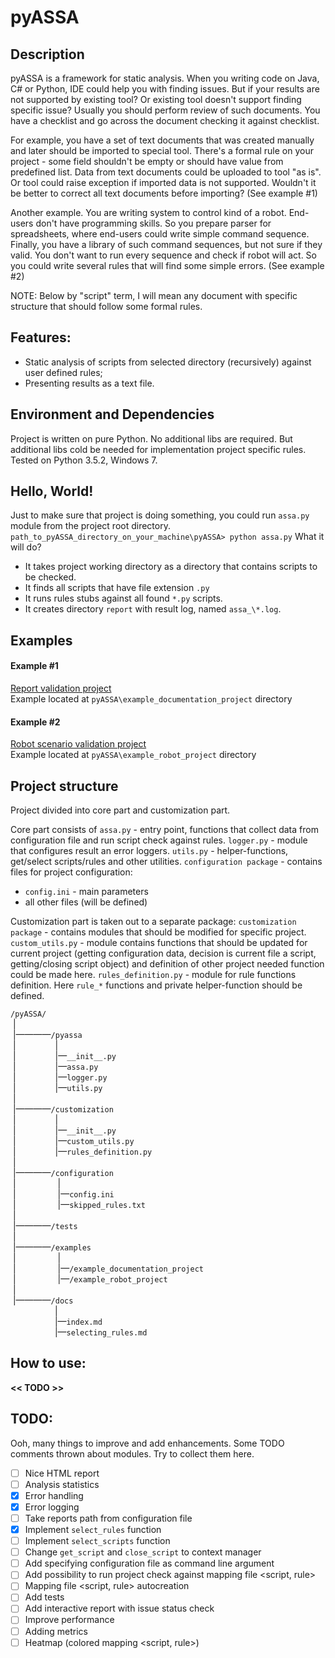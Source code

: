 # pyASSA

## Description
pyASSA is a framework for static analysis.
When you writing code on Java, C# or Python, IDE could help you with finding issues.
But if your results are not supported by existing tool?
Or existing tool doesn't support finding specific issue?
Usually you should perform review of such documents.
You have a checklist and go across the document checking it against checklist.

For example, you have a set of text documents that was created manually and later should be imported to special tool.
There's a formal rule on your project - some field shouldn't be empty or should have value from predefined list.
Data from text documents could be uploaded to tool "as is".
Or tool could raise exception if imported data is not supported.
Wouldn't it be better to correct all text documents before importing?
(See example #1)

Another example.
You are writing system to control kind of a robot.
End-users don't have programming skills.
So you prepare parser for spreadsheets, where end-users could write simple command sequence.
Finally, you have a library of such command sequences, but not sure if they valid.
You don't want to run every sequence and check if robot will act.
So you could write several rules that will find some simple errors.
(See example #2)

NOTE: Below by "script" term, I will mean any document with specific structure that should follow some formal rules.


## Features:
- Static analysis of scripts from selected directory (recursively) against user defined rules;
- Presenting results as a text file.


## Environment and Dependencies
Project is written on pure Python. No additional libs are required.
But additional libs cold be needed for implementation project specific rules.
Tested on Python 3.5.2, Windows 7.


## Hello, World!
Just to make sure that project is doing something, you could run `assa.py` module from the project root directory.
`path_to_pyASSA_directory_on_your_machine\pyASSA> python assa.py`
What it will do?
- It takes project working directory as a directory that contains scripts to be checked.
- It finds all scripts that have file extension `.py`
- It runs rules stubs against all found `*.py` scripts.
- It creates directory `report` with result log, named `assa_\*.log`.
 
 
## Examples

#### Example #1
[Report validation project](example_documentation_project/Project%20description.md)  
Example located at `pyASSA\example_documentation_project` directory

#### Example #2
[Robot scenario validation project](example_robot_project/Project%20description.md)  
Example located at `pyASSA\example_robot_project` directory


## Project structure
Project divided into core part and customization part.

Core part consists of
`assa.py` - entry point, functions that collect data from configuration file and run script check against rules.
`logger.py` - module that configures result an error loggers.
`utils.py` - helper-functions, get/select scripts/rules and other utilities.
`configuration package` - contains files for project configuration:
 - `config.ini` - main parameters
 - all other files (will be defined)
 
 Customization part is taken out to a separate package:
`customization package` - contains modules that should be modified for specific project.
`custom_utils.py` - module contains functions that should be updated for current project (getting configuration data, decision is current file a script, getting/closing script object) and definition of other project needed function could be made here.
`rules_definition.py` - module for rule functions definition. Here `rule_*` functions and private helper-function should be defined.

`/pyASSA/`  
&nbsp;|  
&nbsp;|&mdash;&mdash;&mdash;&mdash;`/pyassa`  
&nbsp;|&nbsp;&nbsp;&nbsp;&nbsp;&nbsp;&nbsp;&nbsp;&nbsp;&nbsp;&nbsp;&nbsp;&nbsp;&nbsp;&nbsp;&nbsp;&nbsp;|  
&nbsp;|&nbsp;&nbsp;&nbsp;&nbsp;&nbsp;&nbsp;&nbsp;&nbsp;&nbsp;&nbsp;&nbsp;&nbsp;&nbsp;&nbsp;&nbsp;&nbsp;|&mdash;`__init__.py`  
&nbsp;|&nbsp;&nbsp;&nbsp;&nbsp;&nbsp;&nbsp;&nbsp;&nbsp;&nbsp;&nbsp;&nbsp;&nbsp;&nbsp;&nbsp;&nbsp;&nbsp;|&mdash;`assa.py`  
&nbsp;|&nbsp;&nbsp;&nbsp;&nbsp;&nbsp;&nbsp;&nbsp;&nbsp;&nbsp;&nbsp;&nbsp;&nbsp;&nbsp;&nbsp;&nbsp;&nbsp;|&mdash;`logger.py`  
&nbsp;|&nbsp;&nbsp;&nbsp;&nbsp;&nbsp;&nbsp;&nbsp;&nbsp;&nbsp;&nbsp;&nbsp;&nbsp;&nbsp;&nbsp;&nbsp;&nbsp;|&mdash;`utils.py`  
&nbsp;|  
&nbsp;|&mdash;&mdash;&mdash;&mdash;`/customization`  
&nbsp;|&nbsp;&nbsp;&nbsp;&nbsp;&nbsp;&nbsp;&nbsp;&nbsp;&nbsp;&nbsp;&nbsp;&nbsp;&nbsp;&nbsp;&nbsp;&nbsp;|  
&nbsp;|&nbsp;&nbsp;&nbsp;&nbsp;&nbsp;&nbsp;&nbsp;&nbsp;&nbsp;&nbsp;&nbsp;&nbsp;&nbsp;&nbsp;&nbsp;&nbsp;|&mdash;`__init__.py`  
&nbsp;|&nbsp;&nbsp;&nbsp;&nbsp;&nbsp;&nbsp;&nbsp;&nbsp;&nbsp;&nbsp;&nbsp;&nbsp;&nbsp;&nbsp;&nbsp;&nbsp;|&mdash;`custom_utils.py`  
&nbsp;|&nbsp;&nbsp;&nbsp;&nbsp;&nbsp;&nbsp;&nbsp;&nbsp;&nbsp;&nbsp;&nbsp;&nbsp;&nbsp;&nbsp;&nbsp;&nbsp;|&mdash;`rules_definition.py`  
&nbsp;|  
&nbsp;|&mdash;&mdash;&mdash;&mdash;`/configuration`  
&nbsp;|&nbsp;&nbsp;&nbsp;&nbsp;&nbsp;&nbsp;&nbsp;&nbsp;&nbsp;&nbsp;&nbsp;&nbsp;&nbsp;&nbsp;&nbsp;&nbsp;&nbsp;|  
&nbsp;|&nbsp;&nbsp;&nbsp;&nbsp;&nbsp;&nbsp;&nbsp;&nbsp;&nbsp;&nbsp;&nbsp;&nbsp;&nbsp;&nbsp;&nbsp;&nbsp;&nbsp;|&mdash;`config.ini`  
&nbsp;|&nbsp;&nbsp;&nbsp;&nbsp;&nbsp;&nbsp;&nbsp;&nbsp;&nbsp;&nbsp;&nbsp;&nbsp;&nbsp;&nbsp;&nbsp;&nbsp;&nbsp;|&mdash;`skipped_rules.txt`  
&nbsp;|  
&nbsp;|&mdash;&mdash;&mdash;&mdash;`/tests`  
&nbsp;|  
&nbsp;|&mdash;&mdash;&mdash;&mdash;`/examples`  
&nbsp;|&nbsp;&nbsp;&nbsp;&nbsp;&nbsp;&nbsp;&nbsp;&nbsp;&nbsp;&nbsp;&nbsp;&nbsp;&nbsp;&nbsp;&nbsp;&nbsp;&nbsp;|  
&nbsp;|&nbsp;&nbsp;&nbsp;&nbsp;&nbsp;&nbsp;&nbsp;&nbsp;&nbsp;&nbsp;&nbsp;&nbsp;&nbsp;&nbsp;&nbsp;&nbsp;&nbsp;|&mdash;`/example_documentation_project`  
&nbsp;|&nbsp;&nbsp;&nbsp;&nbsp;&nbsp;&nbsp;&nbsp;&nbsp;&nbsp;&nbsp;&nbsp;&nbsp;&nbsp;&nbsp;&nbsp;&nbsp;&nbsp;|&mdash;`/example_robot_project`  
&nbsp;|  
&nbsp;|&mdash;&mdash;&mdash;&mdash;`/docs`  
&nbsp;&nbsp;&nbsp;&nbsp;&nbsp;&nbsp;&nbsp;&nbsp;&nbsp;&nbsp;&nbsp;&nbsp;&nbsp;&nbsp;&nbsp;&nbsp;&nbsp;&nbsp;|  
&nbsp;&nbsp;&nbsp;&nbsp;&nbsp;&nbsp;&nbsp;&nbsp;&nbsp;&nbsp;&nbsp;&nbsp;&nbsp;&nbsp;&nbsp;&nbsp;&nbsp;&nbsp;|&mdash;`index.md`  
&nbsp;&nbsp;&nbsp;&nbsp;&nbsp;&nbsp;&nbsp;&nbsp;&nbsp;&nbsp;&nbsp;&nbsp;&nbsp;&nbsp;&nbsp;&nbsp;&nbsp;&nbsp;|&mdash;`selecting_rules.md`  


## How to use:
**<< TODO >>**


## TODO:
Ooh, many things to improve and add enhancements.
Some TODO comments thrown about modules.
Try to collect them here.
- [ ] Nice HTML report
- [ ] Analysis statistics
- [x] Error handling
- [x] Error logging
- [ ] Take reports path from configuration file
- [x] Implement `select_rules` function
- [ ] Implement `select_scripts` function 
- [ ] Change `get_script` and `close_script` to context manager
- [ ] Add specifying configuration file as command line argument
- [ ] Add possibility to run project check against mapping file <script, rule>
- [ ] Mapping file <script, rule> autocreation
- [ ] Add tests
- [ ] Add interactive report with issue status check
- [ ] Improve performance
- [ ] Adding metrics
- [ ] Heatmap (colored mapping <script, rule>) 
